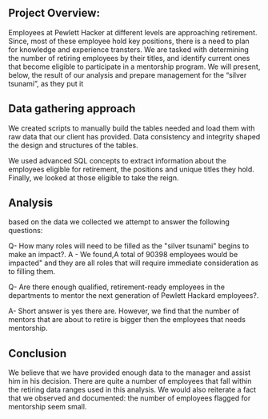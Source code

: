 ## Project Overview:

 Employees at Pewlett Hacker at different levels are approaching retirement. Since, most of these employee hold key positions, there is a need to plan for knowledge and experience transters. We are tasked with determining the number of retiring employees by their titles, and identify current ones that become eligible to participate in a mentorship program. We will present, below, the result of our analysis and prepare management for the “silver tsunami”, as they put it

## Data gathering approach

We created scripts to manually build the tables needed and load them with raw data that our client has provided. Data consistency and integrity shaped the design and structures of the tables.

We used advanced SQL concepts to extract information about the employees eligible for retirement, the positions and unique titles they hold. Finally, we looked at those eligible to take the reign.

## Analysis

based on the data we collected we attempt to answer the following questions: 

Q- How many roles will need to be filled as the "silver tsunami" begins to make an impact?. 
A - We found,A total of 90398 employees would be impacted" and they are all roles that will require immediate consideration as to filling them.


Q- Are there enough qualified, retirement-ready employees in the departments to mentor the next generation of Pewlett Hackard employees?.

A- Short answer is yes there are. However, we find that the number of mentors that are about to retire is bigger then the employees that needs mentorship.

## Conclusion

We believe that we have provided enough data to the manager and assist him in his decision. There are quite a number of employees that fall within the retiring data ranges used in this analysis. We would also reiterate a fact that we observed and documented: the number of employees flagged for mentorship seem small.
